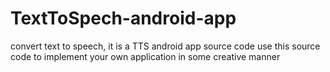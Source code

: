 # TextToSpech-android-app
convert text to speech, it is a TTS android app source code
use this source code to implement your own application in some creative manner
